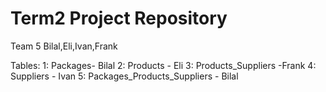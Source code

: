 # Term2 Project Repository
Team 5
Bilal,Eli,Ivan,Frank

Tables:
1: Packages- Bilal
2: Products - Eli
3: Products_Suppliers -Frank
4: Suppliers - Ivan
5: Packages_Products_Suppliers - Bilal


